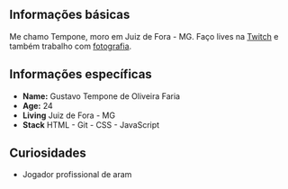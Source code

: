 ## Informações básicas

Me chamo Tempone, moro em Juiz de Fora - MG. Faço lives na [Twitch](http://www.twitch.tv/gustavotempone) e também trabalho com [fotografia](http://www.gustavotempone.com).

## Informações específicas

* **Name:** Gustavo Tempone de Oliveira Faria
* **Age:** 24 
* **Living** Juiz de Fora - MG
* **Stack** HTML - Git - CSS - JavaScript 

## Curiosidades 

* Jogador profissional de aram

